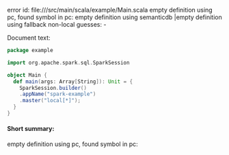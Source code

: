 error id: 
file://<WORKSPACE>/src/main/scala/example/Main.scala
empty definition using pc, found symbol in pc: 
empty definition using semanticdb
|empty definition using fallback
non-local guesses:
	 -

Document text:

```scala
package example

import org.apache.spark.sql.SparkSession

object Main {
  def main(args: Array[String]): Unit = {
    SparkSession.builder()
    .appName("spark-example")
    .master("local[*]");
  }
}
```

#### Short summary: 

empty definition using pc, found symbol in pc: 